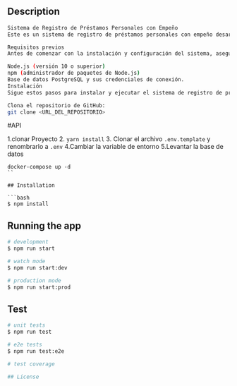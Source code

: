 

## Description
```bash
Sistema de Registro de Préstamos Personales con Empeño
Este es un sistema de registro de préstamos personales con empeño desarrollado con Nest.js y TypeScript. Proporciona una interfaz sencilla y eficiente para llevar un registro de los préstamos realizados a clientes que ofrecen objetos personales como garantía.

Requisitos previos
Antes de comenzar con la instalación y configuración del sistema, asegúrate de tener los siguientes requisitos previos instalados en tu máquina:

Node.js (versión 10 o superior)
npm (administrador de paquetes de Node.js)
Base de datos PostgreSQL y sus credenciales de conexión.
Instalación
Sigue estos pasos para instalar y ejecutar el sistema de registro de préstamos personales con empeño:

Clona el repositorio de GitHub:
git clone <URL_DEL_REPOSITORIO>

```

#API

1.clonar Proyecto
2. ```yarn install```
3. Clonar el archivo ```.env.template``` y renombrarlo a ```.env```
4.Cambiar la variable de entorno
5.Levantar la  base de datos

```
docker-compose up -d
``

## Installation

```bash
$ npm install
```

## Running the app

```bash
# development
$ npm run start

# watch mode
$ npm run start:dev

# production mode
$ npm run start:prod
```

## Test

```bash
# unit tests
$ npm run test

# e2e tests
$ npm run test:e2e

# test coverage

## License
